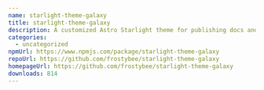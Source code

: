 ```yaml
---
name: starlight-theme-galaxy
title: starlight-theme-galaxy
description: A customized Astro Starlight theme for publishing docs and educational content.
categories:
  - uncategorized
npmUrl: https://www.npmjs.com/package/starlight-theme-galaxy
repoUrl: https://github.com/frostybee/starlight-theme-galaxy
homepageUrl: https://github.com/frostybee/starlight-theme-galaxy
downloads: 814
---
```

